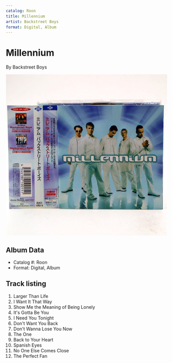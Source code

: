 ```yaml
---
catalog: Roon
title: Millennium
artist: Backstreet Boys
format: Digital, Album
---
```


# Millennium

By Backstreet Boys

![](../../assets/albumcovers/Backstreet_Boys-Millennium.png)

## Album Data

- Catalog #: Roon
- Format: Digital, Album


## Track listing


1. Larger Than Life
2. I Want It That Way
3. Show Me the Meaning of Being Lonely
4. It's Gotta Be You
5. I Need You Tonight
6. Don't Want You Back
7. Don't Wanna Lose You Now
8. The One
9. Back to Your Heart
10. Spanish Eyes
11. No One Else Comes Close
12. The Perfect Fan


